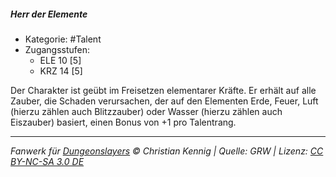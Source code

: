 <!---
Dies ist ein Fanwerk für DUNGEONSLAYERS © von Christian Kennig

Quellen:      [Dungeonslayers Grundregelwerk](https://dungeonslayers.net/download/Dungeonslayers4.pdf)
              [Talentbeschreibungen](https://www.f-space.de/ds4/tools-talentcards.html)
License:      [CC-BY-NC-SA 4.0](https://creativecommons.org/licenses/by-nc-sa/4.0/deed.de)
Richtlinien:  [Fanwerkrichtlinien](https://www.dungeonslayers.net/fanwerk-richtlinien/)
Autor:        Zauberlehrling
-->

##### Herr der Elemente

- Kategorie: #Talent
- Zugangsstufen:
  - ELE 10 [5]
  - KRZ 14 [5]

Der Charakter ist geübt im Freisetzen elementarer Kräfte. Er erhält auf alle Zauber, die Schaden verursachen, der auf den Elementen Erde, Feuer, Luft (hierzu zählen auch Blitzzauber) oder Wasser (hierzu zählen auch Eiszauber) basiert, einen Bonus von +1 pro Talentrang.

---

_Fanwerk für [Dungeonslayers](https://www.dungeonslayers.net/) © Christian Kennig | Quelle: GRW | Lizenz: [CC BY-NC-SA 3.0 DE](https://creativecommons.org/licenses/by-nc-sa/3.0/de/)_
